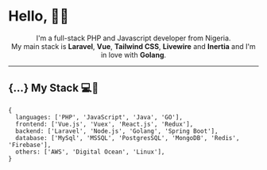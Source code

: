<!--
**Fakorede/Fakorede** is a ✨ _special_ ✨ repository because its `README.md` (this file) appears on your GitHub profile.

-->

<!-- # Fakorede Abiola -->

<!-- [![Linkedin Badge](https://img.shields.io/badge/-abiolafakorede-blue?style=flat-square&logo=Linkedin&logoColor=white&link=https://www.linkedin.com/in/fakorede/)](https://www.linkedin.com/in/fakorede/)
[![Stackoverflow Badge](https://img.shields.io/badge/-Stackoverflow-4CA143?style=flat-square&logo=Stackoverflow&logoColor=white&link=https://stackoverflow.com/users/6883910/abiola)](https://stackoverflow.com/users/6883910/abiola) -->
<!-- [![Gmail Badge](https://img.shields.io/badge/-abiolafakorede@gmail.com-c14438?style=flat-square&logo=Gmail&logoColor=white&link=mailto:abiolafakorede@gmail.com)](mailto:abiolafakorede@gmail.com) -->

# Hello, 👋🏾

<div align="center">
  I'm a full-stack PHP and Javascript developer from Nigeria.
  <br />
  My main stack is <b>Laravel</b>, <b>Vue</b>, <b>Tailwind CSS</b>, <b>Livewire</b> and <b>Inertia</b> and I'm in love with <b>Golang</b>.
  <br />
</div>

<hr/>



<!-- ## Hi 👋🏽,

I am Fakorede Abiola, a graduate of Computer Science 👨🏽‍🎓 and an experienced Fullstack Software Developer 👨🏽‍💻. -->

<!-- ![Fab](https://github.com/Fakorede/Fakorede/blob/master/fab.png "Fakorede Abiola") -->


<!-- - 🔭 I’m currently working professionally with Vue JS 💚 and Laravel ❤️.
- 🌱 Out of work, I delve into other technologies as well. I'm currently exploring and do enjoy Golang 💙 a lot as well as AWS.
- 💻👯 I’m always looking forward to work on awesome product(s) where I get to apply my skills as part of a fast-paced, quality-driven team.
- 🗒️ I contibute occasionally on [StackOverflow](https://stackoverflow.com/users/6883910/abiola)
- ⚡ Fun fact: I love board games and I enjoy travelling ✈️.
- 📫 Reach out to me via: [LinkedIn](https://www.linkedin.com/in/fakorede/) -->

## {...} My Stack 💻🚀

```
{
  languages: ['PHP', 'JavaScript', 'Java', 'GO'],
  frontend: ['Vue.js', 'Vuex', 'React.js', 'Redux'],
  backend: ['Laravel', 'Node.js', 'Golang', 'Spring Boot'],
  database: ['MySql', 'MSSQL', 'PostgresSQL', 'MongoDB', 'Redis', 'Firebase'],
  others: ['AWS', 'Digital Ocean', 'Linux'],
}
```

<!-- While I have the ability to work with different technologies across stacks, I'm preferrably a Backend developer 🚀. -->
